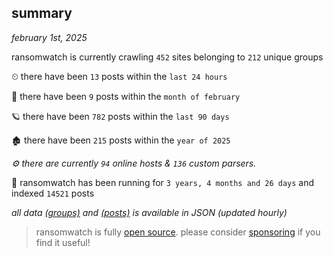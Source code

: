 
## summary
_february 1st, 2025_

ransomwatch is currently crawling `452` sites belonging to `212` unique groups

⏲ there have been `13` posts within the `last 24 hours`

🦈 there have been `9` posts within the `month of february`

🪐 there have been `782` posts within the `last 90 days`

🏚 there have been `215` posts within the `year of 2025`

_⚙️ there are currently `94` online hosts & `136` custom parsers._

🦕 ransomwatch has been running for `3 years, 4 months and 26 days` and indexed `14521` posts

_all data  [(groups)](http://ransomwhat.telemetry.ltd/groups) and [(posts)](http://ransomwhat.telemetry.ltd/posts) is available in JSON (updated hourly)_

> ransomwatch is fully [open source](https://github.com/joshhighet/ransomwatch#ransomwatch--). please consider [sponsoring](https://github.com/sponsors/joshhighet) if you find it useful!
